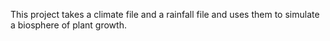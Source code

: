 This project takes a climate file and a rainfall file and uses them to simulate a biosphere of plant growth.
